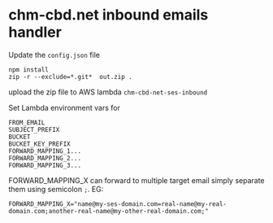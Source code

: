# chm-cbd.net inbound emails handler

Update the `config.json` file

```
npm install
zip -r --exclude=*.git*  out.zip . 
```

upload the zip file to AWS lambda `chm-cbd-net-ses-inbound`


Set Lambda environment vars for 

```
FROM_EMAIL
SUBJECT_PREFIX
BUCKET
BUCKET_KEY_PREFIX
FORWARD_MAPPING_1...
FORWARD_MAPPING_2...
FORWARD_MAPPING_3...
```

FORWARD_MAPPING_X can forward to multiple target email simply separate them using semicolon `;`. EG:

```
FORWARD_MAPPING_X="name@my-ses-domain.com=real-name@my-real-domain.com;another-real-name@my-other-real-domain.com;"
```
